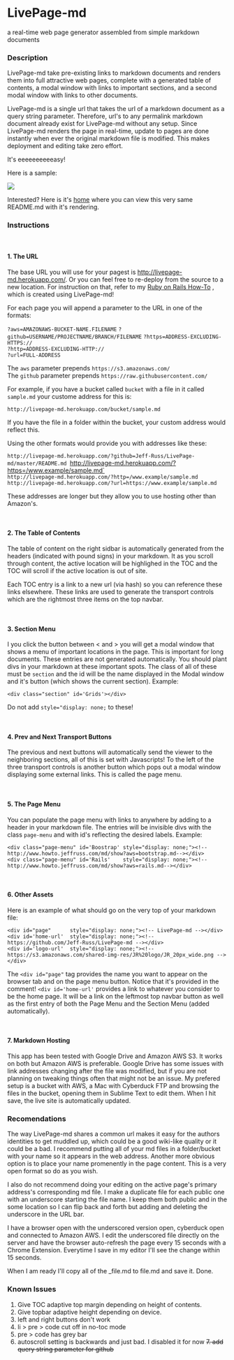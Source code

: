 

<div id="page"      style="display: none;"><!-- LivePage-md --></div>
<div id='home-url'  style="display: none;"><!-- https://github.com/Jeff-Russ/LivePage-md --></div>
<div id='logo-url'  style="display: none;"><!-- https://s3.amazonaws.com/shared-img-res/JR%20logo/JR_20px_wide.png --></div>

<div class="page-menu" id='Boostrap' style="display: none;"><!--http://www.howto.jeffruss.com/md/show?aws=bootstrap.md--></div>
<div class="page-menu" id='Rails'    style="display: none;"><!--http://www.howto.jeffruss.com/md/show?aws=rails.md--></div>

<div class="section" id='Welcome'></div> 


# LivePage-md

a real-time web page generator assembled from simple markdown documents

### Description

LivePage-md take pre-existing links to markdown documents and renders them into 
full attractive web pages, complete with a generated table of contents, a modal 
window with links to important sections, and a second modal window with links to
other documents. 

LivePage-md is a single url that takes the url of a markdown document as a query 
string parameter. Therefore, url's to any permalink markdown document already 
exist for LivePage-md without any setup. Since LivePage-md renders the page in 
real-time, update to pages are done instantly when ever the original markdown 
file is modified. This makes deployment and editing take zero effort.  

It's eeeeeeeeeeasy!  

<p class='github-only'> Here is a sample:</p>

<img class='github-only' 
src='https://shared-img-res.s3.amazonaws.com/livepage_heroku/LivePage-md_preview.png'>

Interested? Here is it's [home](http://livepage-md.herokuapp.com/) where you can
view this very same README.md with it's rendering.

### Instructions

<br />

#### 1. The URL

The base URL you will use for your pagest is http://livepage-md.herokuapp.com/.
Or you can feel free to re-deploy from the source to a new location. For instruction 
on that, refer to my [Ruby on Rails How-To](http://www.howto.jeffruss.com/?aws=jeffruss/rails)
, which is created using LivePage-md!

For each page you will append a parameter to the URL in one of the formats:  
    
`?aws=AMAZONAWS-BUCKET-NAME.FILENAME`
`?github=USERNAME/PROJECTNAME/BRANCH/FILENAME`
`?https=ADDRESS-EXCLUDING-HTTPS://`  
`?http=ADDRESS-EXCLUDING-HTTP://`  
`?url=FULL-ADDRESS`  

The `aws` parameter prepends `https://s3.amazonaws.com/`  
The `github` parameter prepends `https://raw.githubusercontent.com/`

For example, if you have a bucket called `bucket` with a file in it called `sample.md` 
your custome address for this is:  
  
`http://livepage-md.herokuapp.com/bucket/sample.md`  

If you have the file in a folder within the bucket, your custom address would 
reflect this.  
  
Using the other formats would provide you with addresses like these:

`http://livepage-md.herokuapp.com/?github=Jeff-Russ/LivePage-md/master/README.md
`http://livepage-md.herokuapp.com/?https=/www.example/sample.md`  
`http://livepage-md.herokuapp.com/?http=/www.example/sample.md`  
`http://livepage-md.herokuapp.com/?url=https://www.example/sample.md` 

These addresses are longer but they allow you to use hosting other than Amazon's. 

<br />

#### 2. The Table of Contents

The table of content on the right sidbar is automatically generated from the 
headers (indicated with pound signs) in your markdown. It as you scroll through 
content, the active location will be highlighed in the TOC and the TOC will scroll 
if the active location is out of site.  

Each TOC entry is a link to a new url (via hash) so you can reference these links 
elsewhere. These links are used to generate the transport controls which are the 
rightmost three items on the top navbar.

<br />

#### 3. Section Menu

I you click the button between < and > you will get a modal window that shows a 
menu of important locations in the page. This is important for long documents. 
These entries are not generated automatically. You should plant divs in your 
markdown at these important spots. The class of all of these must be `section` 
and the id will be the name displayed in the Modal window and it's button (which 
shows the current section). Example:

    <div class="section" id='Grids'></div> 

Do not add `style="display: none;` to these!  

<br />

#### 4. Prev and Next Transport Buttons

The previous and next buttons will automatically send the viewer to the neighboring 
sections, all of this is set with Javascripts! To the left of the three transport 
controls is another button which pops out a modal window displaying some external 
links. This is called the page menu.

<br />

#### 5. The Page Menu

You can populate the page menu with links to anywhere by adding to a header in your 
markdown file. The entries will be invisible divs with the class `page-menu` and 
with id's reflecting the desired labels. Example:

    <div class="page-menu" id='Boostrap' style="display: none;"><!--http://www.howto.jeffruss.com/md/show?aws=bootstrap.md--></div>
    <div class="page-menu" id='Rails'    style="display: none;"><!--http://www.howto.jeffruss.com/md/show?aws=rails.md--></div>

<br />

#### 6. Other Assets

Here is an example of what should go on the very top of your markdown file:

    <div id="page"      style="display: none;"><!-- LivePage-md --></div>
    <div id='home-url'  style="display: none;"><!-- https://github.com/Jeff-Russ/LivePage-md --></div>
    <div id='logo-url'  style="display: none;"><!-- https://s3.amazonaws.com/shared-img-res/JR%20logo/JR_20px_wide.png --></div>

The `<div id="page"` tag provides the name you want to appear on the browser tab 
and on the page menu button. Notice that it's provided in the comment! 
`<div id='home-url'` provides a link to whatever you consider to be the home page. 
It will be a link on the leftmost top navbar button as well as the first entry 
of both the Page Menu and the Section Menu (added automatically). 

<br />

#### 7. Markdown Hosting

This app has been tested with Google Drive and Amazon AWS S3. It works on both 
but Amazon AWS is preferable. Google Drive has some issues with link addresses 
changing after the file was modified, but if you are not planning on tweaking 
things often that might not be an issue. My prefered setup is a bucket with AWS, 
a Mac with Cyberduck FTP and browsing the files in the bucket, opening them in 
Sublime Text to edit them. When I hit save, the live site is automatically updated. 

### Recomendations

The way LivePage-md shares a common url makes it easy for the authors identities 
to get muddled up, which could be a good wiki-like quality or it could be a bad. 
I recommend putting all of your md files in a folder/bucket with your name so it 
appears in the web address. Another more obvious option is to place your name 
promenently in the page content. This is a very open format so do as you wish.  

I also do not recommend doing your editing on the active page's primary address's
corresponding md file. I make a duplicate file for each public one with an 
underscore starting the file name. I keep them both public and in the some location 
so I can flip back and forth but adding and deleting the underscore in the URL 
bar. 

I have a browser open with the underscored version open, cyberduck open and 
connected to Amazon AWS. I edit the underscored file directly on the server and 
have the browser auto-refresh the page every 15 seconds with a Chrome Extension.
Everytime I save in my editor I'll see the change within 15 seconds. 

When I am ready I'll copy all of the _file.md to file.md and save it. Done.

### Known Issues

1. Give TOC adaptive top margin depending on height of contents.
2. Give topbar adaptive height depending on device.
3. left and right buttons don't work
4. li > pre > code cut off in no-toc mode
5. pre > code has grey bar
6. autoscroll setting is backwards and just bad. I disabled it for now
~~7. add query string parameter for github~~